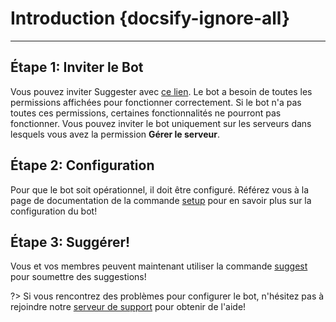 # Introduction {docsify-ignore-all}
---

## **Étape 1: Inviter le Bot**
Vous pouvez inviter Suggester avec [ce lien](https://discord.com/oauth2/authorize?client_id=564426594144354315&scope=bot&permissions=805694544). Le bot a besoin de toutes les permissions affichées pour fonctionner correctement. Si le bot n'a pas toutes ces permissions, certaines fonctionnalités ne pourront pas fonctionner. Vous pouvez inviter le bot uniquement sur les serveurs dans lesquels vous avez la permission **Gérer le serveur**.

## **Étape 2: Configuration**
Pour que le bot soit opérationnel, il doit être configuré. Référez vous à la page de documentation de la commande [setup](fr/admin/setup.md) pour en savoir plus sur la configuration du bot!

## **Étape 3: Suggérer!**
Vous et vos membres peuvent maintenant utiliser la commande [suggest](fr/all/suggest.md) pour soumettre des suggestions!

?> Si vous rencontrez des problèmes pour configurer le bot, n'hésitez pas à rejoindre notre [serveur de support](https://discord.gg/G5pEdUp) pour obtenir de l'aide!
